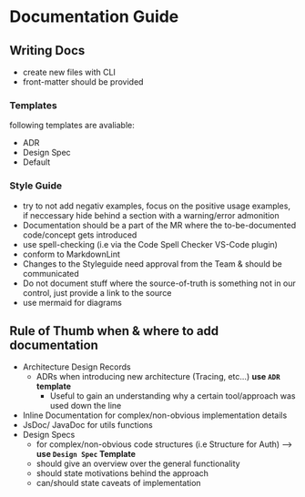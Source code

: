# Documentation Guide

## Writing Docs

- create new files with CLI
- front-matter should be provided

### Templates

following templates are avaliable:

- ADR
- Design Spec
- Default

### Style Guide

- try to not add negativ examples, focus on the positive usage examples, if neccessary hide behind a section with a warning/error admonition
- Documentation should be a part of the MR where the to-be-documented code/concept gets introduced
- use spell-checking (i.e via the Code Spell Checker VS-Code plugin)
- conform to MarkdownLint
- Changes to the Styleguide need approval from the Team & should be communicated
- Do not document stuff where the source-of-truth is something not in our control, just provide a link to the source
- use mermaid for diagrams

## Rule of Thumb when & where to add documentation

- Architecture Design Records
  - ADRs when introducing new architecture (Tracing, etc...) **use `ADR` template**
    - Useful to gain an understanding why a certain tool/approach was used down the line
- Inline Documentation for complex/non-obvious implementation details
- JsDoc/ JavaDoc for utils functions
- Design Specs
  - for complex/non-obvious code structures (i.e Structure for Auth)  --> **use `Design Spec` Template**
  - should give an overview over the general functionality
  - should state motivations behind the approach
  - can/should state caveats of implementation
